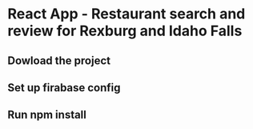 # React App - Restaurant search and review for Rexburg and Idaho Falls

## Dowload the project
## Set up firabase config

## Run npm install